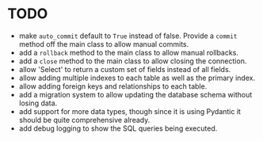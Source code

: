 # TODO

- make `auto_commit` default to `True` instead of false. Provide a `commit`
  method off the main class to allow manual commits.
- add a `rollback` method to the main class to allow manual rollbacks.
- add a `close` method to the main class to allow closing the connection.
- allow 'Select' to return a custom set of fields instead of all fields.
- allow adding multiple indexes to each table as well as the primary index.
- allow adding foreign keys and relationships to each table.
- add a migration system to allow updating the database schema without losing
  data.
- add support for more data types, though since it is using Pydantic it should
  be quite comprehensive already.
- add debug logging to show the SQL queries being executed.
